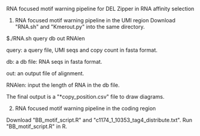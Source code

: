 RNA focused motif warning pipeline for DEL Zipper in RNA affinity selection 

1. RNA focused motif warning pipeline in the UMI region
  Download "RNA.sh" and "Kmerout.py" into the same directory.

$./RNA.sh query db out RNAlen

  query: a query file, UMI seqs and copy count in fasta format.
  
  db: a db file: RNA seqs in fasta format.
  
  out: an output file of alignment.
  
  RNAlen: input the length of RNA in the db file.

  The final output is a "*copy_position.csv" file to draw diagrams.

2. RNA focused motif warning pipeline in the coding region

  Download "BB_motif_script.R" and "c1174_1_10353_tag4_distribute.txt".
  Run "BB_motif_script.R" in R.
